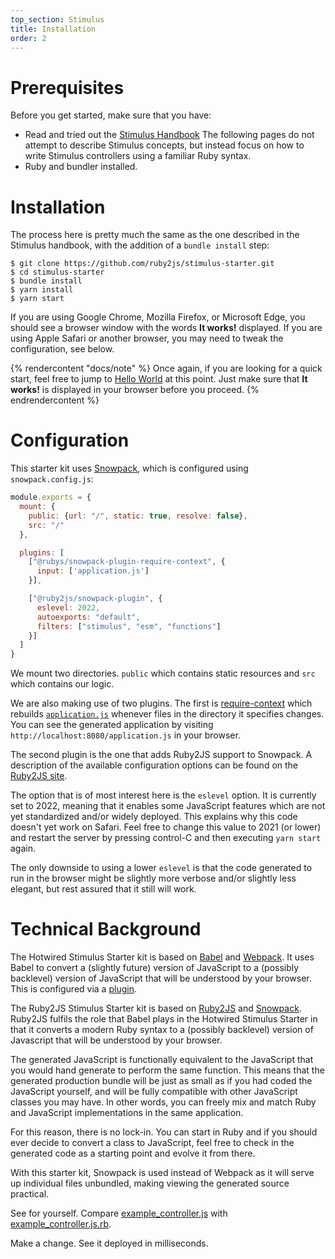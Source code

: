 ```yaml
---
top_section: Stimulus
title: Installation
order: 2
---
```


# Prerequisites

Before you get started, make sure that you have:
  * Read and tried out the 
    [Stimulus Handbook](https://stimulus.hotwire.dev/handbook/introduction)
    The following pages do not attempt to describe Stimulus concepts, but
    instead focus on how to write Stimulus controllers using a familiar
    Ruby syntax.
  * Ruby and bundler installed.

# Installation

The process here is pretty much the same as the one described in the Stimulus
handbook, with the addition of a `bundle install` step:

```shell
$ git clone https://github.com/ruby2js/stimulus-starter.git
$ cd stimulus-starter
$ bundle install
$ yarn install
$ yarn start
```

If you are using Google Chrome, Mozilla Firefox, or Microsoft Edge, you should
see a browser window with the words **It works!** displayed.  If you are using
Apple Safari or another browser, you may need to tweak the configuration, see
below.

{% rendercontent "docs/note" %}
Once again, if you are looking for a quick start, feel free to jump to
[Hello World](hello-world) at this point.  Just make sure that **It works!**
is displayed in your browser before you proceed.
{% endrendercontent %}

# Configuration

This starter kit uses [Snowpack](https://www.snowpack.dev/), which is
configured using `snowpack.config.js`:

```javascript
module.exports = {
  mount: {
    public: {url: "/", static: true, resolve: false},
    src: "/"
  },

  plugins: [
    ["@rubys/snowpack-plugin-require-context", {
      input: ['application.js']
    }],

    ["@ruby2js/snowpack-plugin", {
      eslevel: 2022,
      autoexports: "default",
      filters: ["stimulus", "esm", "functions"]
    }]
  ]
}
```

We mount two directories.  `public` which contains static resources and `src`
which contains our logic.

We are also making use of two plugins.  The first is
[require-context](https://github.com/rubys/snowpack-plugin-require-context/)
which rebuilds
[`application.js`](https://github.com/ruby2js/stimulus-starter/blob/main/application.js#L5)
whenever files in the directory it specifies changes.  You can see the
generated application by visiting `http://localhost:8080/application.js` in
your browser.

The second plugin is the one that adds Ruby2JS support to Snowpack.  A
description of the available configuration options can be found on the 
[Ruby2JS site](https://www.ruby2js.com/docs/snowpack#installing-the-ruby2js-plugin).

The option that is of most interest here is the `eslevel` option.  It is
currently set to 2022, meaning that it enables some JavaScript features which
are not yet standardized and/or widely deployed.  This explains why this code
doesn't yet work on Safari.  Feel free to change this value to 2021 (or lower)
and restart the server by pressing control-C and then executing `yarn start`
again.

The only downside to using a lower `eslevel` is that the code generated to run
in the browser might be slightly more verbose and/or slightly less elegant,
but rest assured that it still will work.

# Technical Background

The Hotwired Stimulus Starter kit is based on [Babel](https://babeljs.io/) and
[Webpack](https://webpack.js.org/).  It uses Babel to convert a (slightly
future) version of JavaScript to a (possibly backlevel) version of JavaScript
that will be understood by your browser.  This is configured via a
[plugin](https://github.com/hotwired/stimulus-starter/blob/7721a76cd89d21102de3d6ebbd5a58b77ac7c301/.babelrc#L6).

The Ruby2JS Stimulus Starter kit is based on [Ruby2JS](https://www.ruby2js.com/) and
[Snowpack](https://www.snowpack.dev/).  Ruby2JS fulfils the role that Babel
plays in the Hotwired Stimulus Starter in that it converts a modern Ruby
syntax to a (possibly backlevel) version of Javascript that will be understood
by your browser.  

The generated JavaScript is functionally equivalent to the JavaScript that
you would hand generate to perform the same function.  This means that the
generated production bundle will be just as small as if you had coded the
JavaScript yourself, and will be fully compatible with other JavaScript
classes you may have.  In other words, you can freely mix and match
Ruby and JavaScript implementations in the same application.

For this reason, there is no lock-in.  You can start in Ruby and if you should
ever decide to convert a class to JavaScript, feel free to check in the
generated code as a starting point and evolve it from there.

With this starter kit, Snowpack is used instead of Webpack as it will serve up
individual files unbundled, making viewing the generated source practical.

See for yourself.  Compare
[example_controller.js](http://localhost:8080/controllers/example_controller.js)
with
[example_controller.js.rb](https://github.com/ruby2js/stimulus-starter/blob/main/src/controllers/example_controller.js.rb#L1).

Make a change.  See it deployed in milliseconds.


